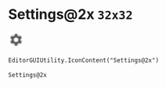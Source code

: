 # Settings@2x `32x32`
<img src="/img/Settings.png" width=32 height=32>

``` CSharp
EditorGUIUtility.IconContent("Settings@2x")
```
```
Settings@2x
```
